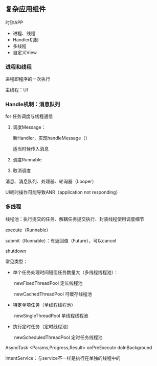## 复杂应用组件

时钟APP

- 进程、线程
- Handler机制
- 多线程
- 自定义View



### 进程和线程

进程即程序的一次执行

主线程：UI



### Handle机制：消息队列

for 任务调度与线程通信



1. 调度Message：

   新Handler，实现handleMessage（）

   适当时候传入消息

2. 调度Runnable

3. 取消调度

   

   

消息、消息队列、处理器、轮询器（Looper）

UI耗时操作可能导致ANR（application not responding）



### 多线程

线程池：执行提交的任务、解耦任务提交执行、封装线程使用调度细节

execute（Runnable）

submit（Runnable）：有返回值（Future），可以cancel

shutdown





常见类型：

- 单个任务处理时间短但任务数量大（多线程线程池）：

  ​	newFixedThreadPool 定长线程池

  ​	newCachedThreadPool 可缓存线程池

- 特定单项任务（单线程线程池）

  ​	newSingleThreadPool 单线程线程池

- 执行定时任务（定时线程池）

  ​	newScheduledThreadPool 定时任务线程池

  
AsyncTask <Params,Progress,Result>
onPreExecute
doInBackground



IntentService：与service不一样是执行在单独的线程中的


  

  